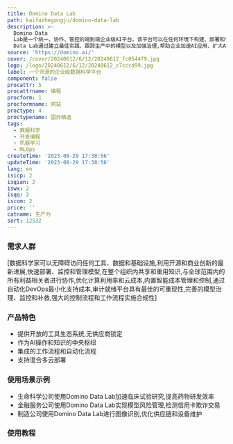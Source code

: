 ```yaml
---
title: Domino Data Lab
path: kaifazhegongju/domino-data-lab
description: >-
  Domino Data
  Lab是一个统一、协作、管控的端到端企业级AI平台。该平台可以在任何环境下构建、部署和管理AI模型,访问任何环境下的数据、工具、计算和项目。Domino
  Data Lab通过建立最佳实践、跟踪生产中的模型以及加强治理,帮助企业加速AI应用、扩大AI规模,同时确保治理并降低成本。
source: 'https://domino.ai/'
cover: /cover/20240612/6/12/20240612_fc0544f9.jpg
logo: /logo/20240612/6/12/20240612_c7cccd99.jpg
label: 一个开源的企业级数据科学平台
component: false
procattr: 5
procattrname: 编程
procform: 1
procformname: 网站
proctype: 4
proctypename: 国外精选
tags:
  - 数据科学
  - 开发编程
  - 机器学习
  - MLOps
createTime: '2023-08-29 17:38:56'
updateTime: '2023-08-29 17:38:56'
lang: en
isicp: 2
isqian: 2
iswx: 2
isqq: 2
iscom: 2
price: ''
catname: 生产力
sort: 12532
---
```




### 需求人群
[数据科学家可以无障碍访问任何工具、数据和基础设施,利用开源和商业创新的最新进展,快速部署、监控和管理模型,在整个组织内共享和重用知识,与全球范围内的所有利益相关者进行协作,优化计算利用率和云成本,内置智能成本管理和控制,通过自动化DevOps最小化支持成本,审计就绪平台具有最佳的可重现性,完善的模型治理、监控和补救,强大的控制流程和工作流程实施合规性]

### 产品特色
- 提供开放的工具生态系统,无供应商锁定
- 作为AI操作和知识的中央枢纽
- 集成的工作流程和自动化流程
- 支持混合多云部署

### 使用场景示例
- 生命科学公司使用Domino Data Lab加速临床试验研究,提高药物研发效率
- 金融服务公司使用Domino Data Lab实现模型风险管理,检测信用卡欺诈交易
- 制造公司使用Domino Data Lab进行图像识别,优化供应链和设备维护

### 使用教程


  
